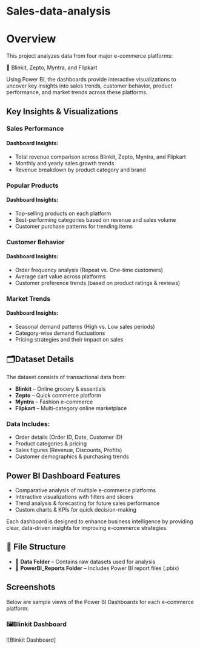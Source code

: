 # Sales-data-analysis

# Overview
This project analyzes data from four major e-commerce platforms:

🛒 Blinkit, Zepto, Myntra, and Flipkart

Using Power BI, the dashboards provide interactive visualizations to uncover key insights into sales trends, customer behavior, product performance, and market trends across these platforms.

## Key Insights & Visualizations

### Sales Performance

#### Dashboard Insights:
- Total revenue comparison across Blinkit, Zepto, Myntra, and Flipkart
- Monthly and yearly sales growth trends
- Revenue breakdown by product category and brand

### Popular Products

#### Dashboard Insights:
- Top-selling products on each platform
- Best-performing categories based on revenue and sales volume
- Customer purchase patterns for trending items

### Customer Behavior

#### Dashboard Insights:
- Order frequency analysis (Repeat vs. One-time customers)
- Average cart value across platforms
- Customer preference trends (based on product ratings & reviews)

### Market Trends

#### Dashboard Insights:
- Seasonal demand patterns (High vs. Low sales periods)
- Category-wise demand fluctuations
- Pricing strategies and their impact on sales

## 🗂Dataset Details
The dataset consists of transactional data from:

- **Blinkit** – Online grocery & essentials
- **Zepto** – Quick commerce platform
- **Myntra** – Fashion e-commerce
- **Flipkart** – Multi-category online marketplace

### Data Includes:
- Order details (Order ID, Date, Customer ID)
- Product categories & pricing
- Sales figures (Revenue, Discounts, Profits)
- Customer demographics & purchasing trends

## Power BI Dashboard Features
- Comparative analysis of multiple e-commerce platforms
- Interactive visualizations with filters and slicers
- Trend analysis & forecasting for future sales performance
- Custom charts & KPIs for quick decision-making

Each dashboard is designed to enhance business intelligence by providing clear, data-driven insights for improving e-commerce strategies.

## 📁 File Structure
- 📂 **Data Folder** – Contains raw datasets used for analysis
- 📂 **PowerBI_Reports Folder** – Includes Power BI report files (.pbix)

## Screenshots
Below are sample views of the Power BI Dashboards for each e-commerce platform:

### 🖼Blinkit Dashboard
![Blinkit Dashboard]

